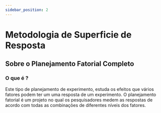 ```yaml
---
sidebar_position: 2
---
```


# Metodologia de Superficie de Resposta

## Sobre o Planejamento Fatorial Completo

### O que é ?

Este tipo de planejamento de experimento, estuda os efeitos que vários fatores podem ter um uma resposta de um experimento. O planejamento fatorial é um projeto no qual os pesquisadores medem as respostas de acordo com todas as combinações de diferentes níveis dos fatores. 

